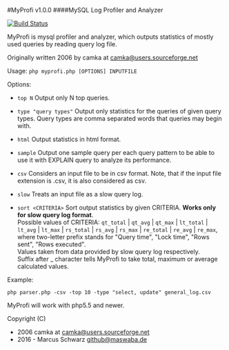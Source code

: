 #MyProfi v1.0.0
####MySQL Log Profiler and Analyzer

[![Build Status](https://travis-ci.org/MarcusSchwarz/myprofi.svg?branch=master)](https://travis-ci.org/MarcusSchwarz/myprofi)

MyProfi is mysql profiler and analyzer, which outputs statistics of mostly
used queries by reading query log file.

Originally written 2006 by camka at camka@users.sourceforge.net

Usage: `php myprofi.php [OPTIONS] INPUTFILE`

Options:

- `top N` Output only N top queries.
    
- `type "query types"` Output only statistics for the queries of given query types. Query types
are comma separated words that queries may begin with.

- `html` Output statistics in html format.

- `sample` Output one sample query per each query pattern to be able to use it with EXPLAIN query
to analyze its performance.

- `csv` Considers an input file to be in csv format. Note, that if the input file extension is
.csv, it is also considered as csv.

- `slow` Treats an input file as a slow query log.
	
- `sort <CRITERIA>` Sort output statistics by given CRITERIA. **Works only for slow query log
format**.<br>
Possible values of CRITERIA: `qt_total` | `qt_avg` | `qt_max` | `lt_total` | `lt_avg` | `lt_max`
| `rs_total` | `rs_avg` | `rs_max` | `re_total` | `re_avg` | `re_max`, where two-letter prefix
stands for "Query time", "Lock time", "Rows sent", "Rows executed".<br>
Values taken from data provided by slow query log respectively.<br>
Suffix after _ character tells MyProfi to take total, maximum or average calculated values.


Example:

    php parser.php -csv -top 10 -type "select, update" general_log.csv

MyProfi will work with php5.5 and newer.

Copyright (C)
- 2006 camka at camka@users.sourceforge.net
- 2016 - Marcus Schwarz <github@maswaba.de>
